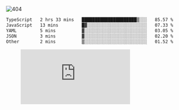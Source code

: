 ![404](https://user-images.githubusercontent.com/378023/89412096-6f759d80-d761-11ea-8c57-84b30ef3f2b1.png)

<!--START_SECTION:waka-->

```txt
TypeScript   2 hrs 33 mins   █████████████████████▒░░░   85.57 %
JavaScript   13 mins         █▓░░░░░░░░░░░░░░░░░░░░░░░   07.33 %
YAML         5 mins          ▓░░░░░░░░░░░░░░░░░░░░░░░░   03.05 %
JSON         3 mins          ▓░░░░░░░░░░░░░░░░░░░░░░░░   02.20 %
Other        2 mins          ▒░░░░░░░░░░░░░░░░░░░░░░░░   01.52 %
```

<!--END_SECTION:waka-->
<figure><embed src="https://wakatime.com/share/@018b853e-267a-435d-a858-33e2b098b9d7/f3c3aa68-553a-4373-a9f9-2d456f62f780.svg"></embed></figure>
